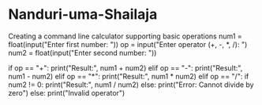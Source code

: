 # Nanduri-uma-Shailaja
Creating a command line calculator supporting basic operations
num1 = float(input("Enter first number: "))
op = input("Enter operator (+, -, *, /): ")
num2 = float(input("Enter second number: "))

if op == "+":
    print("Result:", num1 + num2)
elif op == "-":
    print("Result:", num1 - num2)
elif op == "*":
    print("Result:", num1 * num2)
elif op == "/":
    if num2 != 0:
        print("Result:", num1 / num2)
    else:
        print("Error: Cannot divide by zero")
else:
    print("Invalid operator")
